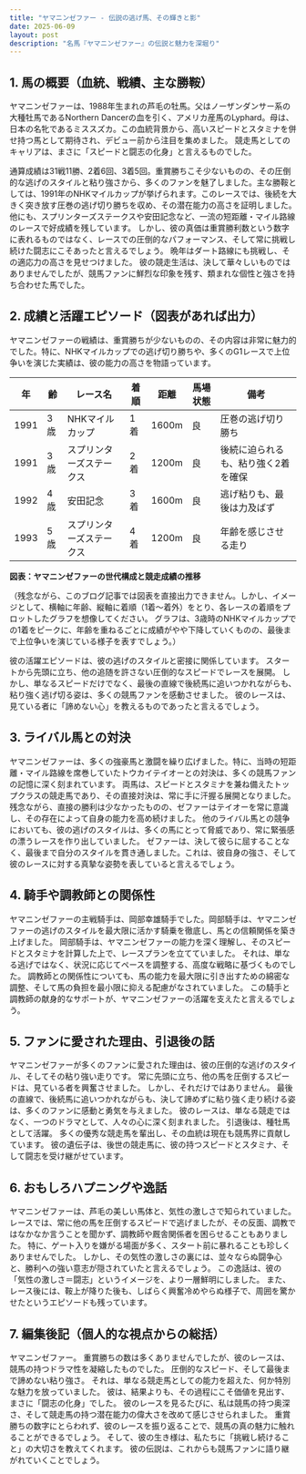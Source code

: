 ```yaml
---
title: "ヤマニンゼファー - 伝説の逃げ馬、その輝きと影"
date: 2025-06-09
layout: post
description: "名馬『ヤマニンゼファー』の伝説と魅力を深堀り"
---
```


## 1. 馬の概要（血統、戦績、主な勝鞍）

ヤマニンゼファーは、1988年生まれの芦毛の牡馬。父はノーザンダンサー系の大種牡馬であるNorthern Dancerの血を引く、アメリカ産馬のLyphard。母は、日本の名牝であるミススズカ。この血統背景から、高いスピードとスタミナを併せ持つ馬として期待され、デビュー前から注目を集めました。  競走馬としてのキャリアは、まさに「スピードと闘志の化身」と言えるものでした。

通算成績は31戦11勝、2着6回、3着5回。重賞勝ちこそ少ないものの、その圧倒的な逃げのスタイルと粘り強さから、多くのファンを魅了しました。主な勝鞍としては、1991年のNHKマイルカップが挙げられます。このレースでは、後続を大きく突き放す圧巻の逃げ切り勝ちを収め、その潜在能力の高さを証明しました。他にも、スプリンターズステークスや安田記念など、一流の短距離・マイル路線のレースで好成績を残しています。  しかし、彼の真価は重賞勝利数という数字に表れるものではなく、レースでの圧倒的なパフォーマンス、そして常に挑戦し続けた闘志にこそあったと言えるでしょう。  晩年はダート路線にも挑戦し、その適応力の高さを見せつけました。  彼の競走生活は、決して華々しいものではありませんでしたが、競馬ファンに鮮烈な印象を残す、類まれな個性と強さを持ち合わせた馬でした。


## 2. 成績と活躍エピソード（図表があれば出力）

ヤマニンゼファーの戦績は、重賞勝ちが少ないものの、その内容は非常に魅力的でした。特に、NHKマイルカップでの逃げ切り勝ちや、多くのG1レースで上位争いを演じた実績は、彼の能力の高さを物語っています。

| 年 | 齢 | レース名 | 着順 | 距離 | 馬場状態 | 備考 |
|---|---|---|---|---|---|---|
| 1991 | 3歳 | NHKマイルカップ | 1着 | 1600m | 良 | 圧巻の逃げ切り勝ち |
| 1991 | 3歳 | スプリンターズステークス | 2着 | 1200m | 良 | 後続に迫られるも、粘り強く2着を確保 |
| 1992 | 4歳 | 安田記念 | 3着 | 1600m | 良 |  逃げ粘りも、最後は力及ばず |
| 1993 | 5歳 | スプリンターズステークス | 4着 | 1200m | 良 |  年齢を感じさせる走り |


**図表：ヤマニンゼファーの世代構成と競走成績の推移**

（残念ながら、このブログ記事では図表を直接出力できません。しかし、イメージとして、横軸に年齢、縦軸に着順（1着～着外）をとり、各レースの着順をプロットしたグラフを想像してください。 グラフは、3歳時のNHKマイルカップでの1着をピークに、年齢を重ねるごとに成績がやや下降していくものの、最後まで上位争いを演じている様子を表すでしょう。）

彼の活躍エピソードは、彼の逃げのスタイルと密接に関係しています。  スタートから先頭に立ち、他の追随を許さない圧倒的なスピードでレースを展開。  しかし、単なるスピードだけでなく、最後の直線で後続馬に追いつかれながらも、粘り強く逃げ切る姿は、多くの競馬ファンを感動させました。  彼のレースは、見ている者に「諦めない心」を教えるものであったと言えるでしょう。


## 3. ライバル馬との対決

ヤマニンゼファーは、多くの強豪馬と激闘を繰り広げました。特に、当時の短距離・マイル路線を席巻していたトウカイテイオーとの対決は、多くの競馬ファンの記憶に深く刻まれています。  両馬は、スピードとスタミナを兼ね備えたトップクラスの競走馬であり、その直接対決は、常に手に汗握る展開となりました。  残念ながら、直接の勝利は少なかったものの、ゼファーはテイオーを常に意識し、その存在によって自身の能力を高め続けました。  他のライバル馬との競争においても、彼の逃げのスタイルは、多くの馬にとって脅威であり、常に緊張感の漂うレースを作り出していました。  ゼファーは、決して彼らに屈することなく、最後まで自分のスタイルを貫き通しました。これは、彼自身の強さ、そして彼のレースに対する真摯な姿勢を表していると言えるでしょう。


## 4. 騎手や調教師との関係性

ヤマニンゼファーの主戦騎手は、岡部幸雄騎手でした。岡部騎手は、ヤマニンゼファーの逃げのスタイルを最大限に活かす騎乗を徹底し、馬との信頼関係を築き上げました。  岡部騎手は、ヤマニンゼファーの能力を深く理解し、そのスピードとスタミナを計算した上で、レースプランを立てていました。  それは、単なる逃げではなく、状況に応じてペースを調整する、高度な戦略に基づくものでした。  調教師との関係性についても、馬の能力を最大限に引き出すための綿密な調整、そして馬の負担を最小限に抑える配慮がなされていました。  この騎手と調教師の献身的なサポートが、ヤマニンゼファーの活躍を支えたと言えるでしょう。


## 5. ファンに愛された理由、引退後の話

ヤマニンゼファーが多くのファンに愛された理由は、彼の圧倒的な逃げのスタイル、そしてその粘り強い走りです。  常に先頭に立ち、他の馬を圧倒するスピードは、見ている者を興奮させました。  しかし、それだけではありません。  最後の直線で、後続馬に追いつかれながらも、決して諦めずに粘り強く走り続ける姿は、多くのファンに感動と勇気を与えました。  彼のレースは、単なる競走ではなく、一つのドラマとして、人々の心に深く刻まれました。  引退後は、種牡馬として活躍。  多くの優秀な競走馬を輩出し、その血統は現在も競馬界に貢献しています。  彼の遺伝子は、後世の競走馬に、彼の持つスピードとスタミナ、そして闘志を受け継がせています。


## 6. おもしろハプニングや逸話

ヤマニンゼファーは、芦毛の美しい馬体と、気性の激しさで知られていました。  レースでは、常に他の馬を圧倒するスピードで逃げましたが、その反面、調教ではなかなか言うことを聞かず、調教師や厩舎関係者を困らせることもありました。  特に、ゲート入りを嫌がる場面が多く、スタート前に暴れることも珍しくありませんでした。  しかし、その気性の激しさの裏には、並々ならぬ闘争心と、勝利への強い意志が隠されていたと言えるでしょう。  この逸話は、彼の「気性の激しさ＝闘志」というイメージを、より一層鮮明にしました。  また、レース後には、鞍上が降りた後も、しばらく興奮冷めやらぬ様子で、周囲を驚かせたというエピソードも残っています。


## 7. 編集後記（個人的な視点からの総括）

ヤマニンゼファー。  重賞勝ちの数は多くありませんでしたが、彼のレースは、競馬の持つドラマ性を凝縮したものでした。  圧倒的なスピード、そして最後まで諦めない粘り強さ。  それは、単なる競走馬としての能力を超えた、何か特別な魅力を放っていました。  彼は、結果よりも、その過程にこそ価値を見出す、まさに「闘志の化身」でした。  彼のレースを見るたびに、私は競馬の持つ奥深さ、そして競走馬の持つ潜在能力の偉大さを改めて感じさせられました。  重賞勝ちの数字にとらわれず、彼のレースを振り返ることで、競馬の真の魅力に触れることができるでしょう。  そして、彼の生き様は、私たちに「挑戦し続けること」の大切さを教えてくれます。  彼の伝説は、これからも競馬ファンに語り継がれていくことでしょう。
